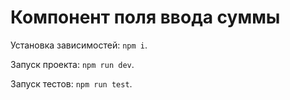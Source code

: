 # Компонент поля ввода суммы

Установка зависимостей:
```npm i```.

Запуск проекта:
```npm run dev```.

Запуск тестов:
```npm run test```.